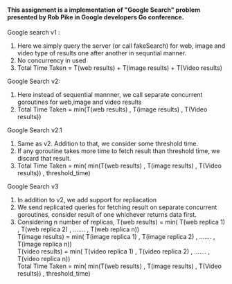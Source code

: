 <h4>This assignment is a implementation of "Google Search" problem presented by Rob Pike in Google developers Go conference.</h4>

Google search v1 :
1. Here we simply query the server (or call fakeSearch) for web, image and video type of results one after another in sequntial manner.
2. No concurrency in used
3. Total Time Taken = T(web results) + T(image results) + T(Video results)

Google Search v2:
1. Here instead of sequential mannner, we call separate concurrent goroutines for web,image and video results
2. Total Time Taken = min(T(web results) , T(image results) , T(Video results))

Google Search v2.1
1. Same as v2. Addition to that, we consider some threshold time.
2. If any goroutine takes more time to fetch result than threshold time, we discard that result.
3. Total Time Taken = min( min(T(web results) , T(image results) , T(Video results)) , threshold_time)

Google Search v3
1. In addition to v2, we add support for repliacation
2. We send replicated queries for fetching result on separate concurrent goroutines, consider result of one whichever returns data first.
3. Considering n number of replicas,
 T(web results) = min( T(web replica 1) , T(web replica 2) , ....... , T(web replica n)) <br>
 T(image results) = min( T(image replica 1) , T(image replica 2) , ....... , T(image replica n)) <br>
 T(video results) = min( T(video replica 1) , T(video replica 2) , ....... , T(video replica n)) <br>
 Total Time Taken = min( min(T(web results) , T(image results) , T(Video results)) , threshold_time) <br>
